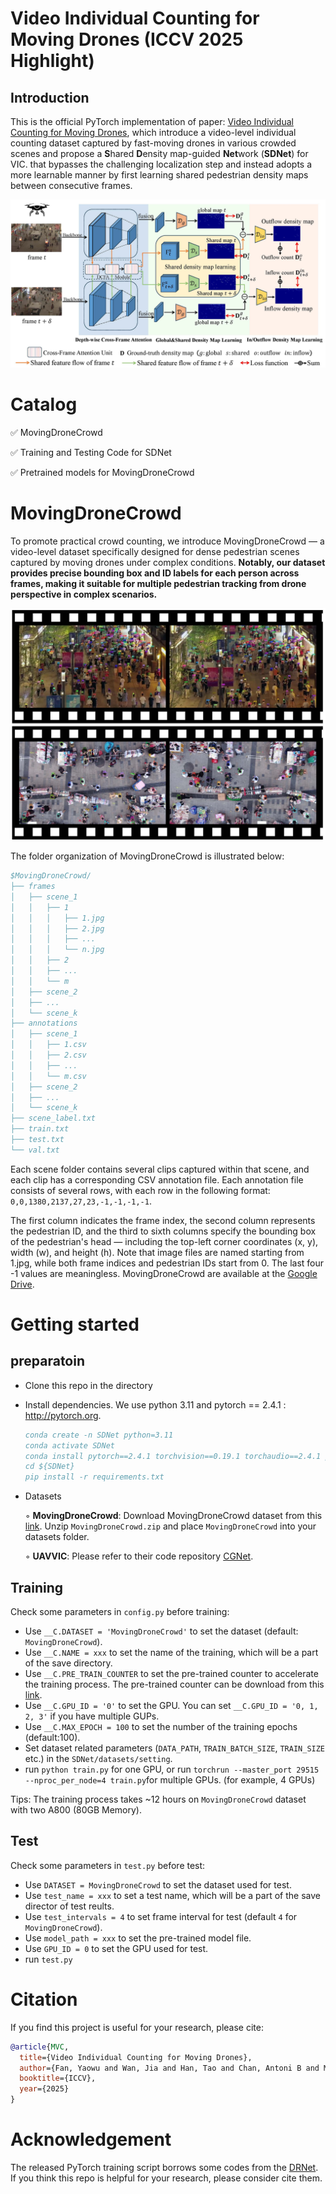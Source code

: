 # Video Individual Counting for Moving Drones (ICCV 2025 Highlight)
## Introduction
This is the official PyTorch implementation of paper: [Video Individual Counting for Moving Drones](https://arxiv.org/abs/2503.10701), which introduce a video-level individual counting dataset captured by fast-moving drones in various crowded scenes and propose a **S**hared **D**ensity map-guided  **Net**work (**SDNet**) for VIC.
that bypasses the challenging localization step and instead adopts a more learnable manner by first learning shared pedestrian density maps between consecutive frames.

![pipeline](figures/pipeline.jpg)

# Catalog
✅ MovingDroneCrowd

✅ Training and Testing Code for SDNet

✅ Pretrained models for MovingDroneCrowd

# MovingDroneCrowd
To promote practical crowd counting, we introduce MovingDroneCrowd — a video-level dataset specifically designed for dense pedestrian scenes captured by moving drones under complex conditions. **Notably, our dataset provides precise bounding box and ID labels for each person across frames, making it suitable for multiple pedestrian tracking from drone perspective in complex scenarios.**

![dataset_example](figures/dataset_example.jpg)

The folder organization of MovingDroneCrowd is illustrated below:
```bibtex
$MovingDroneCrowd/
├── frames
│   ├── scene_1
│   │   ├── 1
│   │   │   ├── 1.jpg 
│   │   │   ├── 2.jpg
│   │   │   ├── ...
│   │   │   └── n.jpg
│   │   ├── 2
│   │   ├── ...
│   │   └── m
│   ├── scene_2
│   ├── ...
│   └── scene_k
├── annotations
│   ├── scene_1
│   │   ├── 1.csv
│   │   ├── 2.csv
│   │   ├── ...
│   │   └── m.csv
│   ├── scene_2
│   ├── ...
│   └── scene_k
├── scene_label.txt
├── train.txt
├── test.txt
└── val.txt
```
Each scene folder contains several clips captured within that scene, and each clip has a corresponding CSV annotation file. Each annotation file consists of several rows, with each row in the following format:
`0,0,1380,2137,27,23,-1,-1,-1,-1`.

The first column indicates the frame index, the second column represents the pedestrian ID, and the third to sixth columns specify the bounding box of the pedestrian's head — including the top-left corner coordinates (x, y), width (w), and height (h). Note that image files are named starting from 1.jpg, while both frame indices and pedestrian IDs start from 0. The last four -1 values are meaningless. MovingDroneCrowd are available at the [Google Drive](https://drive.google.com/file/d/1RUGncEVEi3cUtqEWJLFejt8CF8BNbuxv/view?usp=drive_link).

# Getting started

## preparatoin
* Clone this repo in the directory 

* Install dependencies. We use python 3.11 and pytorch == 2.4.1 : http://pytorch.org.

    ```bibtex
    conda create -n SDNet python=3.11
    conda activate SDNet
    conda install pytorch==2.4.1 torchvision==0.19.1 torchaudio==2.4.1 pytorch-cuda=12.4 -c pytorch -c nvidia
    cd ${SDNet}
    pip install -r requirements.txt
    ```
* Datasets

    ◦ **MovingDroneCrowd**: Download MovingDroneCrowd dataset from this [link](https://drive.google.com/file/d/1RUGncEVEi3cUtqEWJLFejt8CF8BNbuxv/view?usp=drive_link). Unzip `MovingDroneCrowd.zip` and place `MovingDroneCrowd` into your datasets folder.

    ◦ **UAVVIC**: Please refer to their code repository [CGNet](https://github.com/streamer-AP/CGNet).

## Training

Check some parameters in `config.py` before training:

* Use `__C.DATASET = 'MovingDroneCrowd'` to set the dataset (default: `MovingDroneCrowd`).
* Use `__C.NAME = xxx` to set the name of the training, which will be a part of the save directory.
* Use `__C.PRE_TRAIN_COUNTER` to set the pre-trained counter to accelerate the training process. The pre-trained counter can be download from this [link](https://drive.google.com/file/d/1ILLLMM3vDIm773XNOerj8rQH-DCQYzRA/view?usp=drive_link).
* Use `__C.GPU_ID = '0'` to set the GPU. You can set `__C.GPU_ID = '0, 1, 2, 3'` if you have multiple GUPs.
* Use `__C.MAX_EPOCH = 100` to set the number of the training epochs (default:100). 
* Set dataset related parameters (`DATA_PATH`, `TRAIN_BATCH_SIZE`, `TRAIN_SIZE` etc.) in the `SDNet/datasets/setting`.
* run `python train.py` for one GPU, or run `torchrun --master_port 29515 --nproc_per_node=4 train.py`for multiple GPUs. (for example, 4 GPUs)

Tips: The training process takes ~12 hours on `MovingDroneCrowd` dataset with two A800 (80GB Memory).

## Test

<!--To reproduce the performance, download the pre-trained models from [Google Drive]() and then place pretrained_model files to `SDNet/pre_train_model/`. -->
Check some parameters in `test.py` before test:

* Use `DATASET = MovingDroneCrowd` to set the dataset used for test.
* Use `test_name = xxx` to set a test name, which will be a part of the save director of test reults.
* Use `test_intervals = 4` to set frame interval for test (default `4` for `MovingDroneCrowd`). 
* Use `model_path = xxx` to set the pre-trained model file.
* Use `GPU_ID = 0` to set the GPU used for test.
* run `test.py`

# Citation
If you find this project is useful for your research, please cite:

```bibtex
@article{MVC,
  title={Video Individual Counting for Moving Drones},
  author={Fan, Yaowu and Wan, Jia and Han, Tao and Chan, Antoni B and Ma, Andy J},
  booktitle={ICCV},
  year={2025}
}
 ```

# Acknowledgement

The released PyTorch training script borrows some codes from the [DRNet](https://github.com/taohan10200/DRNet). If you think this repo is helpful for your research, please consider cite them.